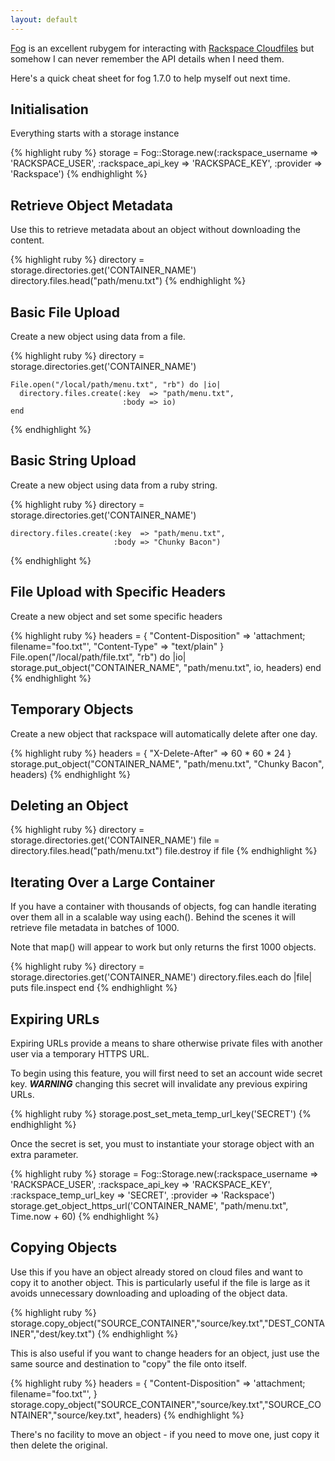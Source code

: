 ```yaml
---
layout: default
---
```


[Fog](http://rubygems.org/gems/fog) is an excellent rubygem for interacting
with [Rackspace Cloudfiles](http://www.rackspace.com/cloud/public/files/) but
somehow I can never remember the API details when I need them.

Here's a quick cheat sheet for fog 1.7.0 to help myself out next time.

## Initialisation

Everything starts with a storage instance

{% highlight ruby %}
    storage = Fog::Storage.new(:rackspace_username => 'RACKSPACE_USER',
                               :rackspace_api_key  => 'RACKSPACE_KEY',
                               :provider           => 'Rackspace')
{% endhighlight %}

## Retrieve Object Metadata

Use this to retrieve metadata about an object without downloading the content.

{% highlight ruby %}
    directory = storage.directories.get('CONTAINER_NAME')
    directory.files.head("path/menu.txt")
{% endhighlight %}

## Basic File Upload

Create a new object using data from a file.

{% highlight ruby %}
    directory = storage.directories.get('CONTAINER_NAME')

    File.open("/local/path/menu.txt", "rb") do |io|
      directory.files.create(:key  => "path/menu.txt",
                             :body => io)
    end
{% endhighlight %}

## Basic String Upload

Create a new object using data from a ruby string.

{% highlight ruby %}
    directory = storage.directories.get('CONTAINER_NAME')

    directory.files.create(:key  => "path/menu.txt",
                           :body => "Chunky Bacon")
{% endhighlight %}

## File Upload with Specific Headers

Create a new object and set some specific headers

{% highlight ruby %}
    headers = {
      "Content-Disposition" => 'attachment; filename="foo.txt"',
      "Content-Type"        => "text/plain"
      }
    File.open("/local/path/file.txt", "rb") do |io|
      storage.put_object("CONTAINER_NAME", "path/menu.txt", io, headers)
    end
{% endhighlight %}

## Temporary Objects

Create a new object that rackspace will automatically delete after one day.

{% highlight ruby %}
    headers = {
      "X-Delete-After" => 60 * 60 * 24
      }
    storage.put_object("CONTAINER_NAME", "path/menu.txt", "Chunky Bacon", headers)
{% endhighlight %}

## Deleting an Object

{% highlight ruby %}
    directory = storage.directories.get('CONTAINER_NAME')
    file      = directory.files.head("path/menu.txt")
    file.destroy if file
{% endhighlight %}

## Iterating Over a Large Container

If you have a container with thousands of objects, fog can handle iterating over
them all in a scalable way using each(). Behind the scenes it will retrieve
file metadata in batches of 1000.

Note that map() will appear to work but only returns the first 1000 objects.

{% highlight ruby %}
    directory = storage.directories.get('CONTAINER_NAME')
    directory.files.each do |file|
      puts file.inspect
    end
{% endhighlight %}

## Expiring URLs

Expiring URLs provide a means to share otherwise private files with another user
via a temporary HTTPS URL.

To begin using this feature, you will first need to set an account wide secret
key. ***WARNING*** changing this secret will invalidate any previous expiring
URLs.

{% highlight ruby %}
    storage.post_set_meta_temp_url_key('SECRET')
{% endhighlight %}

Once the secret is set, you must to instantiate your storage object with an extra
parameter.

{% highlight ruby %}
    storage = Fog::Storage.new(:rackspace_username     => 'RACKSPACE_USER',
                               :rackspace_api_key      => 'RACKSPACE_KEY',
                               :rackspace_temp_url_key => 'SECRET',
                               :provider               => 'Rackspace')
    storage.get_object_https_url('CONTAINER_NAME', "path/menu.txt", Time.now + 60)
{% endhighlight %}

## Copying Objects

Use this if you have an object already stored on cloud files and want to copy
it to another object. This is particularly useful if the file is large as it
avoids unnecessary downloading and uploading of the object data.

{% highlight ruby %}
    storage.copy_object("SOURCE_CONTAINER","source/key.txt","DEST_CONTAINER","dest/key.txt")
{% endhighlight %}

This is also useful if you want to change headers for an object, just use the
same source and destination to "copy" the file onto itself.

{% highlight ruby %}
    headers = {
      "Content-Disposition" => 'attachment; filename="foo.txt"',
      }
    storage.copy_object("SOURCE_CONTAINER","source/key.txt","SOURCE_CONTAINER","source/key.txt", headers)
{% endhighlight %}

There's no facility to move an object - if you need to move one, just copy it
then delete the original.

